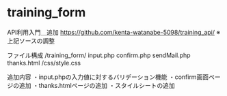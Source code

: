 # training_form
API利用入門＿追加
https://github.com/kenta-watanabe-5098/training_api/
※上記ソースの調整


ファイル構成
/training_form/
input.php
confirm.php
sendMail.php
thanks.html
/css/style.css

追加内容
・input.phpの入力値に対するバリデーション機能
・confirm画面ページの追加
・thanks.htmlページの追加
・スタイルシートの追加
